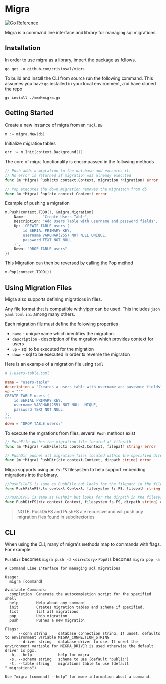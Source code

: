 # Migra

[![Go Reference](https://pkg.go.dev/badge/github.com/cristosal/migra.svg)](https://pkg.go.dev/github.com/cristosal/migra)

Migra is a command line interface and library for managing sql migrations.

## Installation

In order to use migra as a library, import the package as follows.

`go get -u github.com/cristosal/migra`

To build and install the CLI from source run the following command.
This assumes you have `go` installed in your local environment, and have cloned the repo

`go install ./cmd/migra.go`

## Getting Started

Create a new instance of migra from an `*sql.DB`

```go
m := migra.New(db)
```

Initialize migration tables

```go
err := m.Init(context.Background())
```

The core of migra functionality is encompassed in the following methods

```go
// Push adds a migration to the database and executes it.
// No error is returned if migration was already executed
func (m *Migra) Push(ctx context.Context, migration *Migration) error

// Pop executes the down migration removes the migration from db
func (m *Migra) Pop(ctx context.Context) error
```

Example of pushing a migration

```go
m.Push(context.TODO(), &migra.Migration{
	Name:        "Create Users Table",
	Description: "Add Users Table with username and password fields",
	Up: `CREATE TABLE users (
		id SERIAL PRIMARY KEY,
		username VARCHAR(255) NOT NULL UNIQUE,
		password TEXT NOT NULL
	)`,
	Down: "DROP TABLE users"
})
```

This Migration can then be reversed by calling the Pop method

```go
m.Pop(context.TODO())
```

## Using Migration Files

Migra also supports defining migrations in files.

Any file format that is compatible with [viper](https://github.com/spf13/viper) can be used. This includes `json` `yaml` `toml` `ini` among many others.

Each migration file must define the following properties

- `name` - unique name which identifies the migration.
- `description` - description of the migration which provides context for users
- `up` - sql to be executed for the migration
- `down` - sql to be executed in order to reverse the migration

Here is an example of a migration file using `toml`

```toml
# 1-users-table.toml

name = "users-table"
description = "Creates a users table with username and password fields"
up = """
CREATE TABLE users (
	id SERIAL PRIMARY KEY,
	username VARCHAR(255) NOT NULL UNIQUE,
	password TEXT NOT NULL
);
"""
down = "DROP TABLE users;"
```

To execute the migrations from files, several `Push` methods exist

```go
// PushFile pushes the migration file located at filepath
func (m *Migra) PushFile(ctx context.Context, filepath string) error

// PushDir pushes all migration files located within the specified directory
func (m *Migra) PushDir(ctx context.Context, dirpath string) error
```

Migra supports using an `fs.FS` filesystem to help support embedding migrations into the binary.

```go
//PushFileFS is same as PushFile but looks for the filepath in the filesystem
func PushFileFS(ctx context.Context, filesystem fs.FS, filepath string) error

//PushDirFS is same as PushDir but looks for the dirpath in the filesystem
func PushDirFS(ctx context.Context, filesystem fs.FS, dirpath string) error
```

> NOTE: PushDirFS and PushFS are recursive and will push any migration files found in subdirectories

## CLI

When using the CLI, many of migra's methods map to commands with flags. For example:

`PushDir` becomes `migra push -d <directory>`
`PopAll` becomes `migra pop -a`

```
A Command Line Interface for managing sql migrations

Usage:
  migra [command]

Available Commands:
  completion  Generate the autocompletion script for the specified shell
  help        Help about any command
  init        Creates migration tables and schema if specified.
  list        list all migrations
  pop         Undo migration
  push        Pushes a new migration

Flags:
      --conn string     database connection string. If unset, defaults to environment variable MIGRA_CONNECTION_STRING
      --driver string   database driver to use. If unset the environment variable for MIGRA_DRIVER is used otherwise the default driver is pgx.
  -h, --help            help for migra
  -s, --schema string   schema to use (default "public")
  -t, --table string    migrations table to use (default "_migrations")

Use "migra [command] --help" for more information about a command.
```
